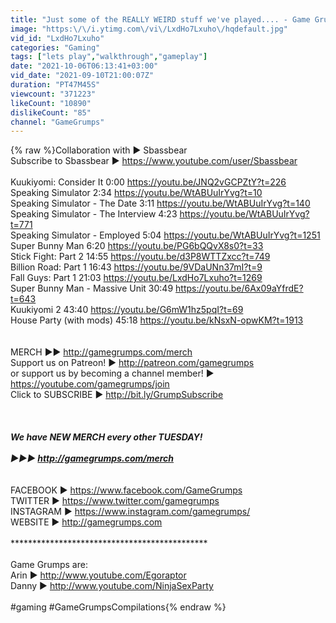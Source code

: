 ```yaml
---
title: "Just some of the REALLY WEIRD stuff we've played.... - Game Grumps Compilations"
image: "https:\/\/i.ytimg.com\/vi\/LxdHo7Lxuho\/hqdefault.jpg"
vid_id: "LxdHo7Lxuho"
categories: "Gaming"
tags: ["lets play","walkthrough","gameplay"]
date: "2021-10-06T06:13:41+03:00"
vid_date: "2021-09-10T21:00:07Z"
duration: "PT47M45S"
viewcount: "371223"
likeCount: "10890"
dislikeCount: "85"
channel: "GameGrumps"
---
```

{% raw %}Collaboration with ► Sbassbear<br />Subscribe to Sbassbear ► <a rel="nofollow" target="blank" href="https://www.youtube.com/user/Sbassbear">https://www.youtube.com/user/Sbassbear</a><br /><br />Kuukiyomi: Consider It 0:00 <a rel="nofollow" target="blank" href="https://youtu.be/JNQ2vGCPZtY?t=226">https://youtu.be/JNQ2vGCPZtY?t=226</a><br />Speaking Simulator 2:34 <a rel="nofollow" target="blank" href="https://youtu.be/WtABUuIrYvg?t=10">https://youtu.be/WtABUuIrYvg?t=10</a><br />Speaking Simulator - The Date 3:11 <a rel="nofollow" target="blank" href="https://youtu.be/WtABUuIrYvg?t=140">https://youtu.be/WtABUuIrYvg?t=140</a><br />Speaking Simulator - The Interview 4:23 <a rel="nofollow" target="blank" href="https://youtu.be/WtABUuIrYvg?t=771">https://youtu.be/WtABUuIrYvg?t=771</a><br />Speaking Simulator - Employed 5:04 <a rel="nofollow" target="blank" href="https://youtu.be/WtABUuIrYvg?t=1251">https://youtu.be/WtABUuIrYvg?t=1251</a><br />Super Bunny Man 6:20 <a rel="nofollow" target="blank" href="https://youtu.be/PG6bQQvX8s0?t=33">https://youtu.be/PG6bQQvX8s0?t=33</a><br />Stick Fight: Part 2 14:55 <a rel="nofollow" target="blank" href="https://youtu.be/d3P8WTTZxcc?t=749">https://youtu.be/d3P8WTTZxcc?t=749</a><br />Billion Road: Part 1 16:43 <a rel="nofollow" target="blank" href="https://youtu.be/9VDaUNn37mI?t=9">https://youtu.be/9VDaUNn37mI?t=9</a><br />Fall Guys: Part 1 21:03 <a rel="nofollow" target="blank" href="https://youtu.be/LxdHo7Lxuho?t=1269">https://youtu.be/LxdHo7Lxuho?t=1269</a><br />Super Bunny Man - Massive Unit 30:49 <a rel="nofollow" target="blank" href="https://youtu.be/6Ax09aYfrdE?t=643">https://youtu.be/6Ax09aYfrdE?t=643</a><br />Kuukiyomi 2 43:40 <a rel="nofollow" target="blank" href="https://youtu.be/G6mW1hz5pqI?t=69">https://youtu.be/G6mW1hz5pqI?t=69</a><br />House Party (with mods) 45:18 <a rel="nofollow" target="blank" href="https://youtu.be/kNsxN-opwKM?t=1913">https://youtu.be/kNsxN-opwKM?t=1913</a><br /><br /><br />MERCH ►► <a rel="nofollow" target="blank" href="http://gamegrumps.com/merch">http://gamegrumps.com/merch</a><br />Support us on Patreon! ► <a rel="nofollow" target="blank" href="http://patreon.com/gamegrumps">http://patreon.com/gamegrumps</a><br />or support us by becoming a channel member! ► <a rel="nofollow" target="blank" href="https://youtube.com/gamegrumps/join">https://youtube.com/gamegrumps/join</a><br />Click to SUBSCRIBE ► <a rel="nofollow" target="blank" href="http://bit.ly/GrumpSubscribe">http://bit.ly/GrumpSubscribe</a><br /><br />*********************************************<br /><br />We have NEW MERCH every other TUESDAY! <br /><br />►►► <a rel="nofollow" target="blank" href="http://gamegrumps.com/merch">http://gamegrumps.com/merch</a><br /><br />*********************************************<br />FACEBOOK ► <a rel="nofollow" target="blank" href="https://www.facebook.com/GameGrumps">https://www.facebook.com/GameGrumps</a><br />TWITTER ► <a rel="nofollow" target="blank" href="https://www.twitter.com/gamegrumps">https://www.twitter.com/gamegrumps</a><br />INSTAGRAM ► <a rel="nofollow" target="blank" href="https://www.instagram.com/gamegrumps/">https://www.instagram.com/gamegrumps/</a><br />WEBSITE ► <a rel="nofollow" target="blank" href="http://gamegrumps.com">http://gamegrumps.com</a><br /><br />*********************************************<br /><br />Game Grumps are:<br />Arin ► <a rel="nofollow" target="blank" href="http://www.youtube.com/Egoraptor">http://www.youtube.com/Egoraptor</a><br />Danny ► <a rel="nofollow" target="blank" href="http://www.youtube.com/NinjaSexParty">http://www.youtube.com/NinjaSexParty</a><br /><br />#gaming #GameGrumpsCompilations{% endraw %}
